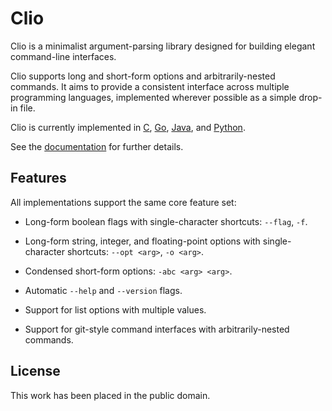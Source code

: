 
# Clio

Clio is a minimalist argument-parsing library designed for building elegant command-line interfaces.

Clio supports long and short-form options and arbitrarily-nested commands. It aims to provide a consistent interface across multiple programming languages, implemented wherever possible as a simple drop-in file.

Clio is currently implemented in [C][], [Go][], [Java][], and [Python][].

[C]: http://mulholland.xyz/docs/clio/apis/c.html
[Go]: http://mulholland.xyz/docs/clio/apis/go.html
[Java]: http://mulholland.xyz/docs/clio/apis/java.html
[Python]: http://mulholland.xyz/docs/clio/apis/python.html

See the [documentation][docs] for further details.

[docs]: http://mulholland.xyz/docs/clio/


## Features

All implementations support the same core feature set:

* Long-form boolean flags with single-character shortcuts: `--flag`, `-f`.

* Long-form string, integer, and floating-point options with
  single-character shortcuts: `--opt <arg>`, `-o <arg>`.

* Condensed short-form options: `-abc <arg> <arg>`.

* Automatic `--help` and `--version` flags.

* Support for list options with multiple values.

* Support for git-style command interfaces with arbitrarily-nested commands.


## License

This work has been placed in the public domain.
